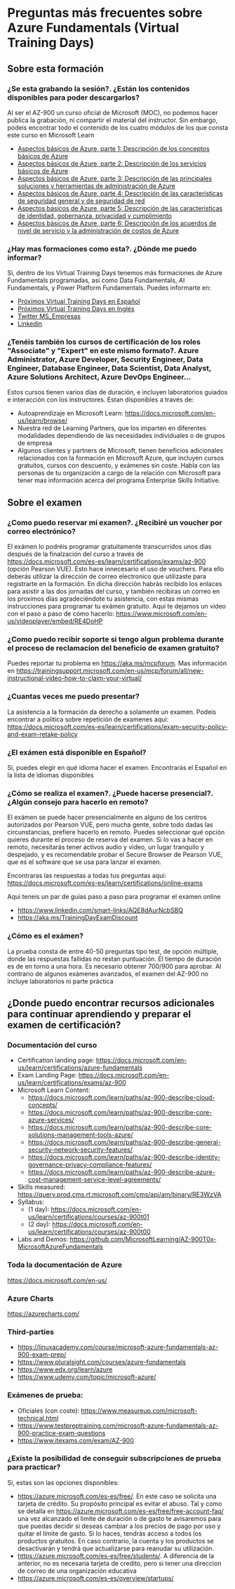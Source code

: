 # Preguntas más frecuentes sobre Azure Fundamentals (Virtual Training Days)

## Sobre esta formación

### ¿Se esta grabando la sesión?. ¿Están los contenidos disponibles para poder descargarlos?

Al ser el AZ-900 un curso oficial de Microsoft (MOC), no podemos hacer publica la grabación, ni compartir el material del instructor. Sin embargo, podeis encontrar todo el contenido de los cuatro módulos de los que consta este curso en Microsoft Learn

- [Aspectos básicos de Azure, parte 1: Descripción de los conceptos básicos de Azure](https://docs.microsoft.com/es-es/learn/paths/az-900-describe-cloud-concepts/)
- [Aspectos básicos de Azure, parte 2: Descripción de los servicios básicos de Azure](https://docs.microsoft.com/es-es/learn/paths/az-900-describe-core-azure-services/)
- [Aspectos básicos de Azure, parte 3: Descripción de las principales soluciones y herramientas de administración de Azure](https://docs.microsoft.com/es-es/learn/paths/az-900-describe-core-solutions-management-tools-azure/)
- [Aspectos básicos de Azure, parte 4: Descripción de las características de seguridad general y de seguridad de red](https://docs.microsoft.com/es-es/learn/paths/az-900-describe-general-security-network-security-features/)
- [Aspectos básicos de Azure, parte 5: Descripción de las características de identidad, gobernanza, privacidad y cumplimiento](https://docs.microsoft.com/es-es/learn/paths/az-900-describe-identity-governance-privacy-compliance-features/)
- [Aspectos básicos de Azure, parte 6: Descripción de los acuerdos de nivel de servicio y la administración de costos de Azure](https://docs.microsoft.com/es-es/learn/paths/az-900-describe-azure-cost-management-service-level-agreements/)

### ¿Hay mas formaciones como esta?. ¿Dónde me puedo informar?

Si, dentro de los Virtual Training Days tenemos más formaciones de Azure Fundamentals programadas, asi como Data Fundamentals, AI Fundamentals, y Power Platform Fundamentals. Puedes informarte en:

- [Próximos Virtual Training Days en Español](https://www.microsoft.com/es-es/training-days#primaryR3)
- [Próximos Virtual Training Days en Inglés](https://www.microsoft.com/en-ie/training-days?activetab=0:primaryr4)
- [Twitter MS_Empresas](www.twitter.com/MS_Empresas)
- [Linkedin](https://www.linkedin.com/company/microsoft/)

### ¿Tenéis también los cursos de certificación de los roles "Associate" y "Expert" en este mismo formato?. Azure Administrator, Azure Developer, Security Engineer, Data Engineer, Database Engineer, Data Scientist, Data Analyst, Azure Solutions Architect, Azure DevOps Engineer...

Estos cursos tienen varios dias de duración, e incluyen laboratorios guiados e interacción con los instructores. Estan disponibles a través de:

- Autoaprendizaje en Microsoft Learn: https://docs.microsoft.com/en-us/learn/browse/
- Nuestra red de Learning Partners, que los imparten en diferentes modalidades dependiendo de las necesidades individuales o de grupos de empresa
- Algunos clientes y partners de Microsoft, tienen beneficios adicionales relacionados con la formación en Microsoft Azure, que incluyen cursos gratuitos, cursos con descuento, y exámenes sin coste. Habla con las personas de tu organización a cargo de la relación con Microsoft para tener mas información acerca del programa Enterprise Skills Initiative.

## Sobre el examen

### ¿Como puedo reservar mi examen?. ¿Recibiré un voucher por correo electrónico?

El exámen lo podréis programar gratuitamente transcurridos unos dias después de la finalzación del curso a través de https://docs.microsoft.com/es-es/learn/certifications/exams/az-900 (opción Pearson VUE). Esto hace innecesario el uso de vouchers. Para ello deberás utilizar la dirección de correo electronico que utilizaste para registrarte en la formación. En dicha dirección habrás recibido los enlaces para asistir a las dos jornadas del curso, y también recibiras un correo en los proximos días agradeciéndote tu asistencia, con estas mismas instrucciones para programar tu exámen gratuito. Aqui te dejamos un video con el paso a paso de cómo hacerlo: https://www.microsoft.com/en-us/videoplayer/embed/RE4DoHP 

### ¿Como puedo recibir soporte si tengo algun problema durante el proceso de reclamacion del beneficio de examen gratuito?

Puedes reportar tu problema en https://aka.ms/mcpforum. Mas información en https://trainingsupport.microsoft.com/en-us/mcp/forum/all/new-instructional-video-how-to-claim-your-virtual/

### ¿Cuantas veces me puedo presentar?

La asistencia a la formación da derecho a solamente un examen. Podeis encontrar a politica sobre repetición de examenes aqui: https://docs.microsoft.com/es-es/learn/certifications/exam-security-policy-and-exam-retake-policy

### ¿El exámen está disponible en Español?

Si, puedes elegir en qué idioma hacer el examen. Encontrarás el Español en la lista de idiomas disponibles

### ¿Cómo se realiza el examen?. ¿Puede hacerse presencial?. ¿Algún consejo para hacerlo en remoto?

El exámen se puede hacer presencialmente en alguno de los centros autorizados por Pearson VUE, pero mucha gente, sobre todo dadas las circunstancias, prefiere hacerlo en remoto. Puedes seleccionar qué opción quieres durante el proceso de reserva del examen. Si lo vas a hacer en remoto, necesitarás tener activos audio y video, un lugar tranquilo y despejado, y es recomendable probar el Secure Browser de Pearson VUE, que es el software que se usa para lanzar el examen. 

Encontraras las respuestas a todas tus preguntas aqui: https://docs.microsoft.com/es-es/learn/certifications/online-exams 

Aqui teneis un par de guías paso a paso para programar el examen online

- https://www.linkedin.com/smart-links/AQE8dAurNcbSBQ
- https://aka.ms/TrainingDayExamDiscount 

### ¿Cómo es el exámen?

La prueba consta de entre 40-50 preguntas tipo test, de opción múltiple, donde las respuestas fallidas no restan puntuación. El tiempo de duración es de en torno a una hora. Es necesario obtener 700/900 para aprobar. Al contrario de algunos exámenes avanzados, el examen del AZ-900 no incluye laboratorios ni parte práctica

## ¿Donde puedo encontrar recursos adicionales para continuar aprendiendo y preparar el examen de certificación?

### Documentación del curso

- Certification landing page: https://docs.microsoft.com/en-us/learn/certifications/azure-fundamentals
- Exam Landing Page: https://docs.microsoft.com/en-us/learn/certifications/exams/az-900 
- Microsoft Learn Content:
    - https://docs.microsoft.com/learn/paths/az-900-describe-cloud-concepts/
    - https://docs.microsoft.com/learn/paths/az-900-describe-core-azure-services/
    - https://docs.microsoft.com/learn/paths/az-900-describe-core-solutions-management-tools-azure/
    - https://docs.microsoft.com/learn/paths/az-900-describe-general-security-network-security-features/
    - https://docs.microsoft.com/learn/paths/az-900-describe-identity-governance-privacy-compliance-features/
    - https://docs.microsoft.com/learn/paths/az-900-describe-azure-cost-management-service-level-agreements/
- Skills measured: https://query.prod.cms.rt.microsoft.com/cms/api/am/binary/RE3WzVA
- Syllabus:
    - (1 day): https://docs.microsoft.com/en-us/learn/certifications/courses/az-900t01
    - (2 day): https://docs.microsoft.com/en-us/learn/certifications/courses/az-900t00
- Labs and Demos: https://github.com/MicrosoftLearning/AZ-900T0x-MicrosoftAzureFundamentals

### Toda la documentación de Azure

https://docs.microsoft.com/en-us/

### Azure Charts

https://azurecharts.com/

### Third-parties

- https://linuxacademy.com/course/microsoft-azure-fundamentals-az-900-exam-prep/
- https://www.pluralsight.com/courses/azure-fundamentals
- https://www.edx.org/learn/azure 
- https://www.udemy.com/topic/microsoft-azure/ 

### Exámenes de prueba:

- Oficiales (con coste): https://www.measureup.com/microsoft-technical.html
- https://www.testpreptraining.com/microsoft-azure-fundamentals-az-900-practice-exam-questions
- https://www.itexams.com/exam/AZ-900

### ¿Existe la posibilidad de conseguir subscripciones de prueba para practicar?

Si, estas son las opciones disponibles:

- https://azure.microsoft.com/es-es/free/. En este caso se solicita una tarjeta de crédito. Su propósito principal es evitar el abuso. Tal y como se detalla en https://azure.microsoft.com/es-es/free/free-account-faq/ una vez alcanzado el limite de duración o de gasto te avisaremos para que puedas decidir si deseas cambiar a los precios de pago por uso y quitar el límite de gasto. Si lo haces, tendrás acceso a todos los productos gratuitos. En caso contrario, la cuenta y los productos se desactivarán y tendrá que actualizarse para reanudar su utilización.
- https://azure.microsoft.com/es-es/free/students/. A diferencia de la anterior, no es necesaria tarjeta de credito, pero si tener una direccion de correo de una organización educativa
- https://azure.microsoft.com/es-es/overview/startups/
